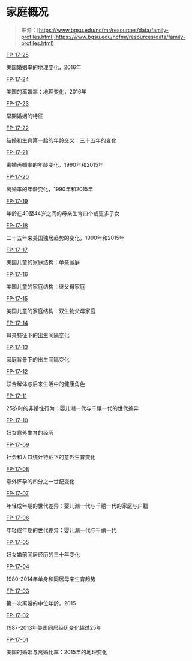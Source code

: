 <!--yml

category: 未分类

date: 2024-05-27 14:30:32

-->

# 家庭概况

> 来源：[https://www.bgsu.edu/ncfmr/resources/data/family-profiles.html](https://www.bgsu.edu/ncfmr/resources/data/family-profiles.html)

[FP-17-25](https://www.bgsu.edu/ncfmr/resources/data/family-profiles/hemez-marriage-rate-2016-fp-17-25.html "关于美国婚姻率的数据简报：地理变化，2016年")

美国婚姻率的地理变化，2016年

[FP-17-24](/ncfmr/resources/data/family-profiles/hemez-divorce-rate-2016-fp-17-24.html "关于美国离婚率的地理变化，2016年的数据简报")

美国的离婚率：地理变化，2016年

[FP-17-23](https://www.bgsu.edu/ncfmr/resources/data/family-profiles/eickmeyer-hemez-characteristics-early-marriages-fp-17-23.html "关于早期婚姻特征的数据简报")

早期婚姻的特征

[FP-17-22](https://www.bgsu.edu/ncfmr/resources/data/family-profiles/eickmeyer-payne-brown-manning-crossover-age-first-marriage-birth-fp-17-22.html "关于结婚和生育第一胎的年龄交叉的数据简报：三十五年变化")

结婚和生育第一胎的年龄交叉：三十五年的变化

[FP-17-21](https://www.bgsu.edu/ncfmr/resources/data/family-profiles/wu-age-variation-remarriage-rate-1990-2015-fp-17-21.html "关于离婚再婚率的年龄变化，1990年和2015年的数据简报")

离婚再婚率的年龄变化，1990年和2015年

[FP-17-20](https://www.bgsu.edu/ncfmr/resources/data/family-profiles/wu-age-variation-divorce-rate-1990-2015-fp-17-20.html "关于离婚率的年龄变化，1990年和2015年的数据简报")

离婚率的年龄变化，1990年和2015年

[FP-17-19](https://www.bgsu.edu/ncfmr/resources/data/family-profiles/anyawi-mothers-four-or-more-births-fp-17-19.html "关于年龄在40至44岁之间的母亲生育四个或更多子女的数据简报")

年龄在40至44岁之间的母亲生育四个或更多子女

[FP-17-18](https://www.bgsu.edu/ncfmr/resources/data/family-profiles/wu-living-alone-united-states-1990-2015-fp-17-18.html "关于美国独居趋势的二十五年变化，1990年和2015年")

二十五年来美国独居趋势的变化，1990年和2015年

[FP-17-17](https://www.bgsu.edu/ncfmr/resources/data/family-profiles/eickmeyer-single-parent-families-fp-17-17.html "关于单亲家庭的数据简报")

美国儿童的家庭结构：单亲家庭

[FP-17-16](https://www.bgsu.edu/ncfmr/resources/data/family-profiles/eickmeyer-stepparent-families-fp-17-16.html "关于继父母家庭的数据简报")

美国儿童的家庭结构：继父母家庭

[FP-17-15](https://www.bgsu.edu/ncfmr/resources/data/family-profiles/eickmeyer-two-biological-parent-families-fp-17-15.html "关于双生物父母家庭的数据简报")

美国儿童的家庭结构：双生物父母家庭

[FP-17-14](https://www.bgsu.edu/ncfmr/resources/data/family-profiles/guzzo-birth-spacing-maternal-characteristics-fp-17-14.html "关于母婴健康中子女出生间隔的数据简报")

母亲特征下的出生间隔变化

[FP-17-13](https://www.bgsu.edu/ncfmr/resources/data/family-profiles/guzzo-variation-birth-spacing-family-context-fp-17-13.html "关于家庭背景下出生间隔变化的数据简报")

家庭背景下的出生间隔变化

[FP-17-12](https://www.bgsu.edu/ncfmr/resources/data/family-profiles/kovert-wright-hammersmith-brown-lin-repartner-hlth-fp-17-12.html "关于联合解体和再配偶对健康的作用的数据简报")

联合解体与后来生活中的健康角色

[FP-17-11](https://www.bgsu.edu/ncfmr/resources/data/family-profiles/hemez-nonmarital-sex-by-age-25-boomers-millennials-fp-17-11.html "关于25岁前非婚性行为的数据简报：婴儿潮一代与千禧一代的世代差异")

25岁时的非婚性行为：婴儿潮一代与千禧一代的世代差异

[FP-17-10](https://www.bgsu.edu/ncfmr/resources/data/family-profiles/guzzo-womens-experiences-unintended-childbearing-fp-17-10.html "关于妇女意外生育经历的数据简报")

妇女意外生育的经历

[FP-17-09](https://www.bgsu.edu/ncfmr/resources/data/family-profiles/guzzo-unintended-births-variation-social-dem-char-fp-17-09.html "关于意外生育：社会和人口统计特征的变化的数据简报")

社会和人口统计特征下的意外生育变化

[FP-17-08](https://www.bgsu.edu/ncfmr/resources/data/family-profiles/guzzo-quarter-century-change-unintended-births-fp-17-08.html "关于意外怀孕变化的四分之一世纪的数据简报")

意外怀孕的四分之一世纪变化

[FP-17-07](https://www.bgsu.edu/ncfmr/resources/data/family-profiles/anderson-families-households-boomers-millennials-fp-17-07.html "关于年轻成年期的世代差异：婴儿潮一代与千禧一代的家庭与户籍")

年轻成年期的世代差异：婴儿潮一代与千禧一代的家庭与户籍

[FP-17-06](https://www.bgsu.edu/ncfmr/resources/data/family-profiles/anderson-demographics-baby-boomers-millennials-fp-17-06.html "关于年轻成年期的世代差异：婴儿潮一代与千禧一代的数据简报")

年轻成年期的世代差异：婴儿潮一代与千禧一代

[FP-17-05](https://www.bgsu.edu/ncfmr/resources/data/family-profiles/hemez-manning-30-yrs-change-women-premarital-cohab-fp-17-05.html "关于妇女婚前同居经历三十年变化的数据简报")

妇女婚前同居经历的三十年变化

[FP-17-04](https://www.bgsu.edu/ncfmr/resources/data/family-profiles/wu-trends-births-single-cohabiting-mothers-fp-17-04.html "关于1980-2014年单身和同居母亲生育趋势的数据简报")

1980-2014年单身和同居母亲生育趋势

[FP-17-03](https://www.bgsu.edu/ncfmr/resources/data/family-profiles/anderson-median-age-first-divorce-fp-17-03.html "关于2015年第一次离婚的中位年龄的数据简报")

第一次离婚的中位年龄，2015

[FP-17-02](https://www.bgsu.edu/ncfmr/resources/data/family-profiles/hemez-manning-25-years-change-cohabitation-fp-17-02.html "关于1987-2013年美国同居经历变化的数据简报")

1987-2013年美国同居经历变化超过25年

[FP-17-01](https://www.bgsu.edu/ncfmr/resources/data/family-profiles/wu-marriage-divorce-ratio-geo-2015-fp-17-01.html "关于2015年美国婚姻与离婚比率的地理变化的数据简报")

美国的婚姻与离婚比率：2015年的地理变化
